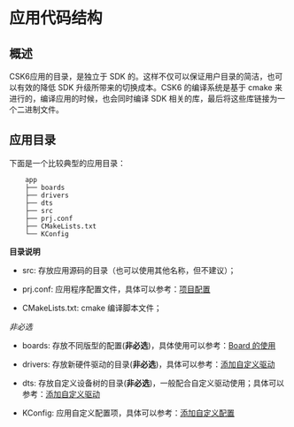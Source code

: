 # 应用代码结构

## 概述

CSK6应用的目录，是独立于 SDK 的。这样不仅可以保证用户目录的简洁，也可以有效的降低 SDK 升级所带来的切换成本。CSK6 的编译系统是基于 cmake 来进行的，编译应用的时候，也会同时编译 SDK 相关的库，最后将这些库链接为一个二进制文件。


## 应用目录

下面是一个比较典型的应用目录：

```
    app
    ├── boards
    ├── drivers
    ├── dts
    ├── src
    ├── prj.conf
    ├── CMakeLists.txt
    └── KConfig
```

**目录说明**

* src: 存放应用源码的目录（也可以使用其他名称，但不建议）；

* prj.conf: 应用程序配置文件，具体可以参考：[项目配置](./kconfig.md)

* CMakeLists.txt: cmake 编译脚本文件；

*非必选*

* boards: 存放不同版型的配置(**非必选**)，具体使用可以参考：[Board 的使用](./board.md)

* drivers: 存放新硬件驱动的目录(**非必选**)，具体可以参考：[添加自定义驱动](../extension/custom_driver.md)

* dts: 存放自定义设备树的目录(**非必选**)，一般配合自定义驱动使用；具体可以参考：[添加自定义驱动](../extension/custom_driver.md)

* KConfig: 应用自定义配置项，具体可以参考：[添加自定义配置](./kconfig.md#添加自定义配置)

